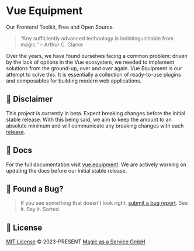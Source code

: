 # Vue Equipment

Our Frontend Toolkit, Free and Open Source.

> “Any sufficiently advanced technology is indistinguishable from magic.”
> – Arthur C. Clarke

Over the years, we have found ourselves facing a common problem: driven by the lack of options in the Vue ecosystem, we needed to implement solutions from the ground-up, over and over again. Vue Equipment is our attempt to solve this. It is essentially a collection of ready-to-use plugins and composables for building modern web applications.

## 🚧 Disclaimer

This project is currently in beta. Expect breaking changes before the initial stable release. With this being said, we aim to keep the amount to an absolute minimum and will communicate any breaking changes with each [release](https://github.com/magicasaservice/vue-equipment/releases).

## 📖 Docs

For the full documentation visit [vue.equipment](https://vue.equipment). We are actively working on updating the docs before our initial stable release.

## 🐛 Found a Bug?

> If you see something that doesn't look right, [submit a bug report](https://github.com/magicasaservice/vue-equipment/issues/new?assignees=&labels=bug%2Cpending+triage&template=bug_report.yml). See it. Say it. Sorted.

## 📄 License

[MIT License](https://github.com/magicasaservice/vue-equipment/blob/main/LICENSE) © 2023-PRESENT [Magic as a Service GmbH](https://github.com/magicasaservice)
